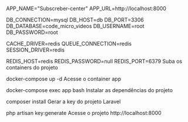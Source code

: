 

APP_NAME="Subscreber-center"
APP_URL=http://localhost:8000

DB_CONNECTION=mysql
DB_HOST=db
DB_PORT=3306
DB_DATABASE=code_micro_videos
DB_USERNAME=root
DB_PASSWORD=root

CACHE_DRIVER=redis
QUEUE_CONNECTION=redis
SESSION_DRIVER=redis

REDIS_HOST=redis
REDIS_PASSWORD=null
REDIS_PORT=6379
Suba os containers do projeto

docker-compose up -d
Acesse o container app

docker-compose exec app bash
Instalar as dependências do projeto

composer install
Gerar a key do projeto Laravel

php artisan key:generate
Acesse o projeto http://localhost:8000